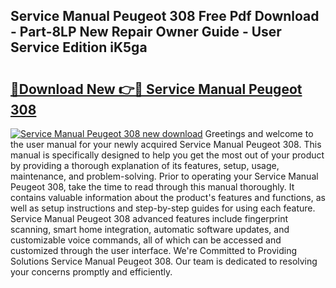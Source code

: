 ## Service Manual Peugeot 308 Free Pdf Download - Part-8LP New Repair Owner Guide - User Service Edition iK5ga

# <h2><a href="http://bc52941.oget.top/?id=Service+Manual+Peugeot+308">🔗Download New 👉🔴 Service Manual Peugeot 308</a></h2>

[![Service Manual Peugeot 308 new download](https://i.imgur.com/5g1atiW.png)](http://bc52941.oget.top/?id=Service+Manual+Peugeot+308)
Greetings and welcome to the user manual for your newly acquired Service Manual Peugeot 308. This manual is specifically designed to help you get the most out of your product by providing a thorough explanation of its features, setup, usage, maintenance, and problem-solving. Prior to operating your Service Manual Peugeot 308, take the time to read through this manual thoroughly. It contains valuable information about the product's features and functions, as well as setup instructions and step-by-step guides for using each feature. Service Manual Peugeot 308 advanced features include fingerprint scanning, smart home integration, automatic software updates, and customizable voice commands, all of which can be accessed and customized through the user interface. We're Committed to Providing Solutions Service Manual Peugeot 308. Our team is dedicated to resolving your concerns promptly and efficiently.
